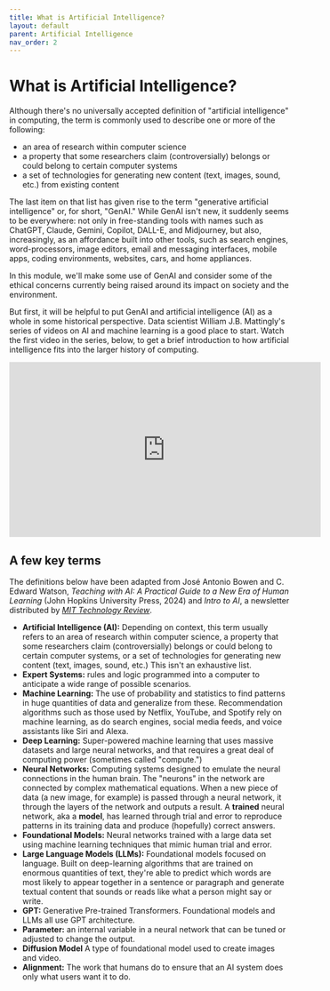 ```yaml
---
title: What is Artificial Intelligence?
layout: default
parent: Artificial Intelligence
nav_order: 2
---
```


# What is Artificial Intelligence?

Although there's no universally accepted definition of "artificial intelligence" in computing, the term is commonly used to describe one or more of the following:

- an area of research within computer science
- a property that some researchers claim (controversially) belongs or could belong to certain computer systems
- a set of technologies for generating new content (text, images, sound, etc.) from existing content

The last item on that list has given rise to the term "generative artificial intelligence" or, for short, "GenAI." While GenAI isn't new, it suddenly seems to be everywhere: not only in free-standing tools with names such as ChatGPT, Claude, Gemini, Copilot, DALL-E, and Midjourney, but also, increasingly, as an affordance built into other tools, such as search engines, word-processors, image editors, email and messaging interfaces, mobile apps, coding environments, websites, cars, and home appliances.

In this module, we'll make some use of GenAI and consider some of the ethical concerns currently being raised around its impact on society and the environment. 

But first, it will be helpful to put GenAI and artificial intelligence (AI) as a whole in some historical perspective. Data scientist William J.B. Mattingly's series of videos on AI and machine learning is a good place to start. Watch the first video in the series, below, to get a brief introduction to how artificial intelligence fits into the larger history of computing.

<iframe width="560" height="315" src="https://www.youtube.com/embed/G6cW5JybUPU?si=Ky9-pDmMc_9zqtmv" title="YouTube video player" frameborder="0" allow="accelerometer; autoplay; clipboard-write; encrypted-media; gyroscope; picture-in-picture; web-share" referrerpolicy="strict-origin-when-cross-origin" allowfullscreen></iframe>

## A few key terms

The definitions below have been adapted from José Antonio Bowen and C. Edward Watson, *Teaching with AI: A Practical Guide to a New Era of Human Learning* (John Hopkins University Press, 2024) and *Intro to AI*, a newsletter distributed by [*MIT Technology Review*](https://www.technologyreview.com/).

- **Artificial Intelligence (AI):** Depending on context, this term usually refers to an area of research within computer science, a property that some researchers claim (controversially) belongs or could belong to certain computer systems, or a set of technologies for generating new content (text, images, sound, etc.) This isn't an exhaustive list.
- **Expert Systems:** rules and logic programmed into a computer to anticipate a wide range of possible scenarios.
- **Machine Learning:** The use of probability and statistics to find patterns in huge quantities of data and generalize from these. Recommendation algorithms such as those used by Netflix, YouTube, and Spotify rely on machine learning, as do search engines, social media feeds, and voice assistants like Siri and Alexa.
- **Deep Learning:** Super-powered machine learning that uses massive datasets and large neural networks, and that requires a great deal of computing power (sometimes called "compute.")
- **Neural Networks:** Computing systems designed to emulate the neural connections in the human brain. The "neurons" in the network are connected by complex mathematical equations. When a new piece of data (a new image, for example) is passed through a neural network, it through the layers of the network and outputs a result. A **trained** neural network, aka a **model**, has learned through trial and error to reproduce patterns in its training data and produce (hopefully) correct answers.
- **Foundational Models:** Neural networks trained with a large data set using machine learning techniques that mimic human trial and error.
- **Large Language Models (LLMs):** Foundational models focused on language. Built on deep-learning algorithms that are trained on enormous quantities of text, they're able to predict which words are most likely to appear together in a sentence or paragraph and generate textual content that sounds or reads like what a person might say or write.
- **GPT:** Generative Pre-trained Transformers. Foundational models and LLMs all use GPT architecture.
- **Parameter:** an internal variable in a neural network that can be tuned or adjusted to change the output.
- **Diffusion Model** A type of foundational model used to create images and video.
- **Alignment:** The work that humans do to ensure that an AI system does only what users want it to do.